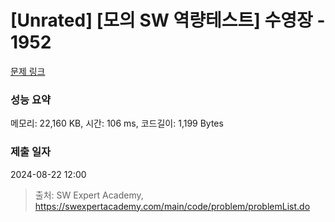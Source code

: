# [Unrated] [모의 SW 역량테스트] 수영장 - 1952 

[문제 링크](https://swexpertacademy.com/main/code/problem/problemDetail.do?contestProbId=AV5PpFQaAQMDFAUq) 

### 성능 요약

메모리: 22,160 KB, 시간: 106 ms, 코드길이: 1,199 Bytes

### 제출 일자

2024-08-22 12:00



> 출처: SW Expert Academy, https://swexpertacademy.com/main/code/problem/problemList.do